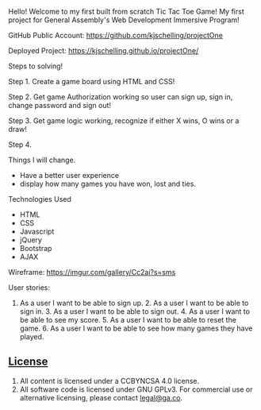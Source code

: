 
Hello! Welcome to my first built from scratch Tic Tac Toe Game!
My first project for General Assembly's Web Development Immersive Program!


GitHub Public Account:
https://github.com/kjschelling/projectOne

Deployed Project:
https://kjschelling.github.io/projectOne/

Steps to solving!

Step 1. Create a game board using HTML and CSS!

Step 2. Get game Authorization working so user can sign up, sign in, change password and sign out!

Step 3. Get game logic working, recognize if either X wins, O wins or a draw!

Step 4.


Things I will change.
- Have a better user experience
- display how many games you have won, lost and ties.

Technologies Used
- HTML
- CSS
- Javascript
- jQuery
- Bootstrap
- AJAX

Wireframe:
https://imgur.com/gallery/Cc2ai?s=sms

User stories:
1. As a user I want to be able to sign up.
    2. As a user I want to be able to sign in.
    3. As a user I want to be able to sign out.
    4. As a user I want to be able to see my score.
    5. As a user I want to  be able to reset the game.
    6. As a user I want to be able to see how many games they have played.



## [License](LICENSE)

1.  All content is licensed under a CC­BY­NC­SA 4.0 license.
1.  All software code is licensed under GNU GPLv3. For commercial use or
    alternative licensing, please contact legal@ga.co.
